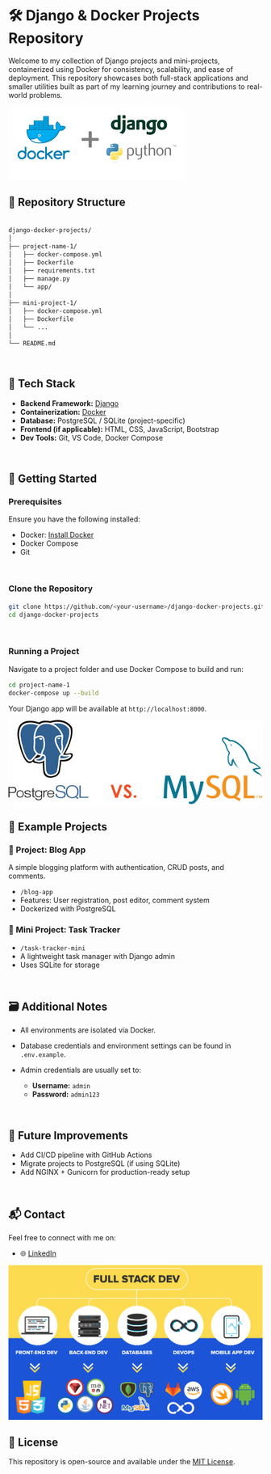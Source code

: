 # 🛠️ Django & Docker Projects Repository

Welcome to my collection of Django projects and mini-projects, containerized using Docker for consistency, scalability, and ease of deployment. This repository showcases both full-stack applications and smaller utilities built as part of my learning journey and contributions to real-world problems.

![Django & Docker Projects Logo 1](img-README/logo1.png)

## 📁 Repository Structure

```

django-docker-projects/
│
├── project-name-1/
│   ├── docker-compose.yml
│   ├── Dockerfile
│   ├── requirements.txt
│   ├── manage.py
│   └── app/
│
├── mini-project-1/
│   ├── docker-compose.yml
│   ├── Dockerfile
│   └── ...
│
└── README.md

````

<br>

## 🧰 Tech Stack

- **Backend Framework:** [Django](https://www.djangoproject.com/)
- **Containerization:** [Docker](https://www.docker.com/)
- **Database:** PostgreSQL / SQLite (project-specific)
- **Frontend (if applicable):** HTML, CSS, JavaScript, Bootstrap
- **Dev Tools:** Git, VS Code, Docker Compose

<br>

## 🚀 Getting Started

### Prerequisites

Ensure you have the following installed:

- Docker: [Install Docker](https://docs.docker.com/get-docker/)
- Docker Compose
- Git

<br>

### Clone the Repository

```bash
git clone https://github.com/<your-username>/django-docker-projects.git
cd django-docker-projects
````

<br>

### Running a Project

Navigate to a project folder and use Docker Compose to build and run:

```bash
cd project-name-1
docker-compose up --build
```

Your Django app will be available at `http://localhost:8000`.

![Django & Docker Projects Logo 2](img-README/logo2.png)

## 🧪 Example Projects

### 🔹 Project: Blog App

A simple blogging platform with authentication, CRUD posts, and comments.

* `/blog-app`
* Features: User registration, post editor, comment system
* Dockerized with PostgreSQL

### 🔹 Mini Project: Task Tracker

* `/task-tracker-mini`
* A lightweight task manager with Django admin
* Uses SQLite for storage

<br>

## 🗃️ Additional Notes

* All environments are isolated via Docker.
* Database credentials and environment settings can be found in `.env.example`.
* Admin credentials are usually set to:

  * **Username:** `admin`
  * **Password:** `admin123`

<br>

## 🎯 Future Improvements

* Add CI/CD pipeline with GitHub Actions
* Migrate projects to PostgreSQL (if using SQLite)
* Add NGINX + Gunicorn for production-ready setup

<br>

## 📬 Contact

Feel free to connect with me on:

* 🌐 [LinkedIn](https://www.linkedin.com/in/marknature-c/)

![Django & Docker Projects Logo 3](img-README/logo3.png)

## 📄 License

This repository is open-source and available under the [MIT License](LICENSE).
